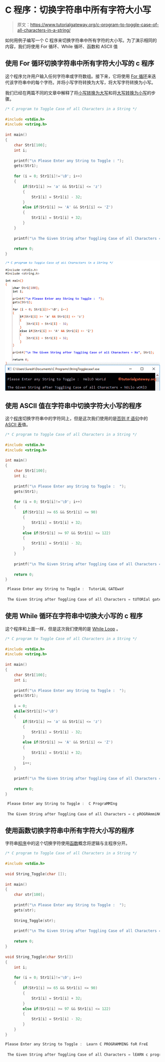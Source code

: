 # C 程序：切换字符串中所有字符大小写

> 原文：<https://www.tutorialgateway.org/c-program-to-toggle-case-of-all-characters-in-a-string/>

如何用例子编写一个 C 程序来切换字符串中所有字符的大小写。为了演示相同的内容，我们将使用 For 循环、While 循环、函数和 ASCII 值

## 使用 For 循环切换字符串中所有字符大小写的 c 程序

这个程序允许用户输入任何字符串或字符数组。接下来，它将使用 [For 循环](https://www.tutorialgateway.org/for-loop-in-c-programming/)来迭代该字符串中的每个字符。并将小写字符转换为大写，将大写字符转换为小写。

我们已经在两篇不同的文章中解释了将[小写转换为大写](https://www.tutorialgateway.org/c-program-to-convert-string-to-uppercase/)和将[大写转换为小写](https://www.tutorialgateway.org/c-program-to-convert-string-to-lowercase/)的步骤。

```c
/* C program to Toggle Case of all Characters in a String */

#include <stdio.h>
#include <string.h>

int main()
{
  	char Str1[100];
  	int i;

  	printf("\n Please Enter any String to Toggle : ");
  	gets(Str1);

  	for (i = 0; Str1[i]!='\0'; i++)
  	{
  		if(Str1[i] >= 'a' && Str1[i] <= 'z')
  		{
  			Str1[i] = Str1[i] - 32;
		}		
  		else if(Str1[i] >= 'A' && Str1[i] <= 'Z')
  		{
  			Str1[i] = Str1[i] + 32;
		}
  	}

  	printf("\n The Given String after Toggling Case of all Characters = %s", Str1);

  	return 0;
}
```

![C program to Toggle Case of all Characters in a String 1](img/cb238a7c0d273076d6bdcee925948399.png)

## 使用 ASCII 值在字符串中切换字符大小写的程序

这个[程序](https://www.tutorialgateway.org/c-programming-examples/)切换字符串中的字符同上，但是这次我们使用的是[否则 If 语句](https://www.tutorialgateway.org/else-if-statement-in-c/)中的 [ASCII 表](https://www.tutorialgateway.org/ascii-table/)值。

```c
/* C program to Toggle Case of all Characters in a String */

#include <stdio.h>
#include <string.h>

int main()
{
  	char Str1[100];
  	int i;

  	printf("\n Please Enter any String to Toggle :  ");
  	gets(Str1);

  	for (i = 0; Str1[i]!='\0'; i++)
  	{
  		if(Str1[i] >= 65 && Str1[i] <= 90)
  		{
  			Str1[i] = Str1[i] + 32;
		}
		else if(Str1[i] >= 97 && Str1[i] <= 122)
  		{
  			Str1[i] = Str1[i] - 32;
		}
  	}

  	printf("\n The Given String after Toggling Case of all Characters = %s", Str1);

  	return 0;
}
```

```c
 Please Enter any String to Toggle :  TutoriAL GATEwaY

 The Given String after Toggling Case of all Characters = tUTORIal gateWAy
```

## 使用 While 循环在字符串中切换大小写的 c 程序

这个程序和上面一样，但是这次我们使用的是 [While Loop](https://www.tutorialgateway.org/while-loop-in-c/) 。

```c
/* C program to Toggle Case of all Characters in a String */

#include <stdio.h>
#include <string.h>

int main()
{
  	char Str1[100];
  	int i;

  	printf("\n Please Enter any String to Toggle :  ");
  	gets(Str1);

  	i = 0; 
  	while(Str1[i]!='\0')
  	{
  		if(Str1[i] >= 'a' && Str1[i] <= 'z')
  		{
  			Str1[i] = Str1[i] - 32;
		}		
  		else if(Str1[i] >= 'A' && Str1[i] <= 'Z')
  		{
  			Str1[i] = Str1[i] + 32;
		}
		i++;
  	}

  	printf("\n The Given String after Toggling Case of all Characters = %s", Str1);

  	return 0;
}
```

```c
 Please Enter any String to Toggle :  C PrograMMIng

 The Given String after Toggling Case of all Characters = c pROGRAmmiNG
```

## 使用函数切换字符串中所有字符大小写的程序

字符串[程序](https://www.tutorialgateway.org/c-programming-examples/)中的这个切换字符使用[函数](https://www.tutorialgateway.org/functions-in-c/)概念将逻辑与主程序分开。

```c
/* C program to Toggle Case of all Characters in a String */

#include <stdio.h> 

void String_Toggle(char []);

int main()
{
	char str[100];

	printf("\n Please Enter any String to Toggle :  ");
	gets(str);

	String_Toggle(str);

	printf("\n The Given String after Toggling Case of all Characters = %s", str);

	return 0;
}

void String_Toggle(char Str1[]) 
{
	int i;

	for (i = 0; Str1[i]!='\0'; i++)
  	{
  		if(Str1[i] >= 65 && Str1[i] <= 90)
  		{
  			Str1[i] = Str1[i] + 32;
		}
		else if(Str1[i] >= 97 && Str1[i] <= 122)
  		{
  			Str1[i] = Str1[i] - 32;
		}
  	}
}
```

```c
Please Enter any String to Toggle :  Learn C PROGRAMMING foR FreE

 The Given String after Toggling Case of all Characters = lEARN c programming FOr fREe
```